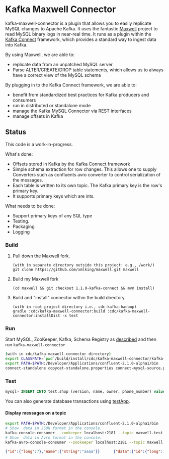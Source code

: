 Kafka Maxwell Connector
=======================

kafka-maxwell-connector is a plugin that allows you to easily replicate MySQL changes to Apache Kafka. It uses the fantastic [Maxwell](https://github.com/zendesk/maxwell) project to read MySQL binary logs in near-real time. It runs as a plugin within the [Kafka Connect](http://kafka.apache.org/documentation.html#connect) framework, which provides a standard way to ingest data into Kafka.

By using Maxwell, we are able to:
- replicate data from an unpatched MySQL server
- Parse ALTER/CREATE/DROP table statements, which allows us to always have a correct view of the MySQL schema

By plugging in to the Kafka Connect framework, we are able to:
- benefit from standardized best practices for Kafka producers and consumers
- run in distributed or standalone mode
- manage the Kafka MySQL Connector via REST interfaces
- manage offsets in Kafka

Status
------
This code is a work-in-progress.

What's done:
* Offsets stored in Kafka by the Kafka Connect framework
* Simple schema extraction for row changes. This allows one to supply Converters such as confluents avro converter to control serialization of the messages.
* Each table is written to its own topic. The Kafka primary key is the row's primary key.
* It supports primary keys which are ints.

What needs to be done:
* Support primary keys of any SQL type
* Testing.
* Packaging
* Logging


### Build

1.  Pull down the Maxwell fork.
    ```
    (with in separate directory outside this project: e.g., /work/)
    git clone https://github.com/xmlking/maxwell.git maxwell
    ```

2.  Build my Maxwell fork
    ```
    (cd maxwell && git checkout 1.1.0-kafka-connect && mvn install)
    ```

3.  Build and "install" connector within the build directory.
    ```
    (with in root project directory i.e., cdc-kafka-hadoop)
    gradle :cdc/kafka-maxwell-connector:build :cdc/kafka-maxwell-connector:installDist -x test
    ```

### Run

Start MySQL, ZooKeeper, Kafka, Schema Registry as [described](/storage/kafka/) and then run `kafka-maxwell-connector`

```bash
(with in cdc/kafka-maxwell-connector directory)
export CLASSPATH=`pwd`/build/install/cdc/kafka-maxwell-connector/kafka-maxwell-connector-0.1.0-SNAPSHOT.jar:`pwd`/build/install/cdc/kafka-maxwell-connector/lib/*
export PATH=$PATH:/Developer/Applications/confluent-2.1.0-alpha1/bin
connect-standalone copycat-standalone.properties connect-mysql-source.properties
```

### Test

```sql
mysql> INSERT INTO test.shop (version, name, owner, phone_number) values (0, 'aaaa', 'bbbb', '1111111111');
```

You can also generate database transactions using [testApp](/testApp/).

####  Display messages on a topic

```bash
export PATH=$PATH:/Developer/Applications/confluent-2.1.0-alpha1/bin
# Show  data in JSON format in the console.
kafka-console-consumer --zookeeper localhost:2181 --topic maxwell.test.shop --from-beginning --property print.key=true
# Show  data in Avro format in the console.
kafka-avro-console-consumer --zookeeper localhost:2181 --topic maxwell.test.shop --property print.key=true --property schema.registry.url=http://localhost:8081
```

```json
{"id":{"long":7},"name":{"string":"aaaa"}}      {"data":{"id":{"long":7},"version":{"long":0},"name":{"string":"aaaa"},"owner":{"string":"bbbb"},"phone_number":{"string":"1111111111"}},"old":{"id":null,"version":null,"name":null,"owner":null,"phone_number":null},"database":"test","table":"shop","mut_type":"insert","xid":12802,"ts":1461111727}
```

